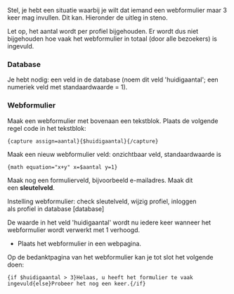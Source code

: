 Stel, je hebt een situatie waarbij je wilt dat iemand een webformulier
maar 3 keer mag invullen. Dit kan. Hieronder de uitleg in steno.

Let op, het aantal wordt per profiel bijgehouden. Er wordt dus niet
bijgehouden hoe vaak het webformulier in totaal (door alle bezoekers) is
ingevuld.

### **Database**

Je hebt nodig: een veld in de database (noem dit veld 'huidigaantal';
een numeriek veld met standaardwaarde = 1).

### Webformulier

Maak een webformulier met bovenaan een tekstblok. Plaats de volgende
regel code in het tekstblok:

`{capture assign=aantal}{$huidigaantal}{/capture}`

Maak een nieuw webformulier veld: onzichtbaar veld, standaardwaarde is

`{math equation="x+y" x=$aantal y=1}`

Maak nog een formulierveld, bijvoorbeeld e-mailadres. Maak dit
een **sleutelveld**.

Instelling webformulier: check sleutelveld, wijzig profiel, inloggen
als profiel in database [database]

De waarde in het veld 'huidigaantal' wordt nu iedere keer wanneer het
webformulier wordt verwerkt met 1 verhoogd.

-   Plaats het webformulier in een webpagina. 

Op de bedanktpagina van het webformulier kan je tot slot het volgende
doen:

`{if $huidigaantal > 3}Helaas, u heeft het formulier te vaak ingevuld{else}Probeer het nog een keer.{/if}`
